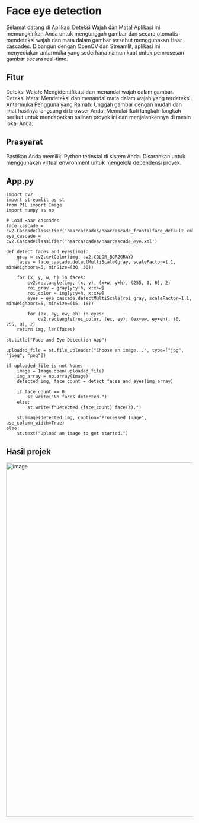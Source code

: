 # Face eye detection

Selamat datang di Aplikasi Deteksi Wajah dan Mata! Aplikasi ini memungkinkan Anda untuk mengunggah gambar dan secara otomatis mendeteksi wajah dan mata dalam gambar tersebut menggunakan Haar cascades. Dibangun dengan OpenCV dan Streamlit, aplikasi ini menyediakan antarmuka yang sederhana namun kuat untuk pemrosesan gambar secara real-time.

## Fitur

Deteksi Wajah: Mengidentifikasi dan menandai wajah dalam gambar.
Deteksi Mata: Mendeteksi dan menandai mata dalam wajah yang terdeteksi.
Antarmuka Pengguna yang Ramah: Unggah gambar dengan mudah dan lihat hasilnya langsung di browser Anda.
Memulai
Ikuti langkah-langkah berikut untuk mendapatkan salinan proyek ini dan menjalankannya di mesin lokal Anda.

## Prasyarat

Pastikan Anda memiliki Python terinstal di sistem Anda. Disarankan untuk menggunakan virtual environment untuk mengelola dependensi proyek.

## App.py

```
import cv2
import streamlit as st
from PIL import Image
import numpy as np

# Load Haar cascades
face_cascade = cv2.CascadeClassifier('haarcascades/haarcascade_frontalface_default.xml')
eye_cascade = cv2.CascadeClassifier('haarcascades/haarcascade_eye.xml')

def detect_faces_and_eyes(img):
    gray = cv2.cvtColor(img, cv2.COLOR_BGR2GRAY)
    faces = face_cascade.detectMultiScale(gray, scaleFactor=1.1, minNeighbors=5, minSize=(30, 30))

    for (x, y, w, h) in faces:
        cv2.rectangle(img, (x, y), (x+w, y+h), (255, 0, 0), 2)
        roi_gray = gray[y:y+h, x:x+w]
        roi_color = img[y:y+h, x:x+w]
        eyes = eye_cascade.detectMultiScale(roi_gray, scaleFactor=1.1, minNeighbors=5, minSize=(15, 15))

        for (ex, ey, ew, eh) in eyes:
            cv2.rectangle(roi_color, (ex, ey), (ex+ew, ey+eh), (0, 255, 0), 2)
    return img, len(faces)

st.title("Face and Eye Detection App")

uploaded_file = st.file_uploader("Choose an image...", type=["jpg", "jpeg", "png"])

if uploaded_file is not None:
    image = Image.open(uploaded_file)
    img_array = np.array(image)
    detected_img, face_count = detect_faces_and_eyes(img_array)

    if face_count == 0:
        st.write("No faces detected.")
    else:
        st.write(f"Detected {face_count} face(s).")

    st.image(detected_img, caption='Processed Image', use_column_width=True)
else:
    st.text("Upload an image to get started.")
```

## Hasil projek

<img width="956" alt="image" src="https://github.com/afrizalfajrianto/UTS_Pengolahan_Citra/assets/115614098/c55c90d4-bc88-4af3-8a1e-96015877bae5">
